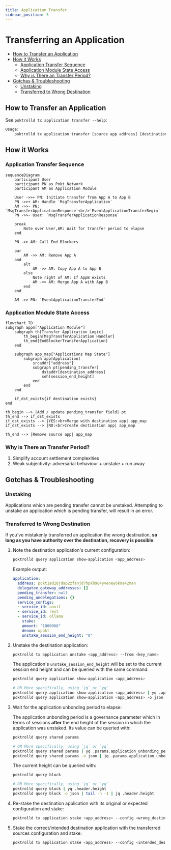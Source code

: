 ```yaml
---
title: Application Transfer
sidebar_position: 5
---
```


# Transferring an Application <!-- omit in toc -->

- [How to Transfer an Application](#how-to-transfer-an-application)
- [How it Works](#how-it-works)
  - [Application Transfer Sequence](#application-transfer-sequence)
  - [Application Module State Access](#application-module-state-access)
  - [Why is There an Transfer Period?](#why-is-there-an-transfer-period)
- [Gotchas & Troubleshooting](#gotchas--troubleshooting)
  - [Unstaking](#unstaking)
  - [Transferred to Wrong Destination](#transferred-to-wrong-destination)

## How to Transfer an Application

See `poktrolld tx application transfer --help`:

```bash
Usage:
    poktrolld tx application transfer [source app address] [destination app address] [flags]
```

## How it Works
### Application Transfer Sequence

```mermaid
sequenceDiagram
    participant User
    participant PN as Pokt Network
    participant AM as Application Module

    User ->>+ PN: Initiate transfer from App A to App B
    PN ->>+ AM: Handle `MsgTransferApplication`
    AM ->>- PN: `MsgTransferApplicationResponse`<br/>`EventApplicationTransferBegin`
    PN ->>- User: `MsgTransferApplicationResponse`

    break
        Note over User,AM: Wait for transfer period to elapse
    end

    PN ->> AM: Call End Blockers

    par
        AM ->> AM: Remove App A
    and
        alt
            AM ->> AM: Copy App A to App B
        else
            Note right of AM: If AppB exists
            AM ->> AM: Merge App A with App B
        end
    end

    AM ->> PN: `EventApplicationTransferEnd`
```
### Application Module State Access

```mermaid
flowchart TD
subgraph appm["Application Module"]
    subgraph th[Transfer Application Logic]
        th_begin[MsgTransferApplication Handler]
        th_end[EndBlockerTransferApplication]
    end

    subgraph app_map["Applications Map State"]
        subgraph app[Application]
            srcaddr["address"]
            subgraph pt[pending_transfer]
                dstaddr[destination_address]
                seh[session_end_height]
            end
        end
    end

    if_dst_exists{if destination exists}
end

th_begin --> |Add / update pending_transfer field| pt
th_end --> if_dst_exists
if_dst_exists --> |YES:<br>Merge with destination app| app_map
if_dst_exists --> |NO:<br>Create destination app| app_map

th_end --> |Remove source app| app_map
```
### Why is There an Transfer Period?

1. Simplify account settlement complexities
2. Weak subjectivity: adversarial behaviour + unstake + run away

## Gotchas & Troubleshooting

### Unstaking

Applications which are pending transfer cannot be unstaked.
Attempting to unstake an application which is pending transfer, will result in an error.

### Transferred to Wrong Destination

If you've mistakenly transferred an application the wrong destination, **so long as you have authority over the destination, recovery is possible**:

1. Note the destination application's current configuration:

    ```bash
    poktrolld query application show-application <app_address>
    ```
   
    Example output:
    ```yaml
    application:
      address: pokt1ad28jdap2zfanjd7hpkh984yveney6k9a42man
      delegatee_gateway_addresses: []
      pending_transfer: null
      pending_undelegations: {}
      service_configs:
      - service_id: anvil
      - service_id: rest
      - service_id: ollama
        stake:
        amount: "1000068"
        denom: upokt
        unstake_session_end_height: "0"
    ```
2. Unstake the destination application:
    ```bash
    poktrolld tx application unstake <app_address> --from <key_name>
    ```
   
    The application's `unstake_session_end_height` will be set to the current session end height and can be queried with the same command:
    ```bash
    poktrolld query application show-application <app_address>
   
    # OR More specifically, using `jq` or `yq`
    poktrolld query application show-application <app_address> | yq .application.unstake_session_end_height
    poktrolld query application show-application <app_address> -o json | jq .application.unstake_session_end_height
    ```
3. Wait for the application unbonding period to elapse:

    The application unbonding period is a governance parameter which in terms of sessions **after** the end height of the session in which the application was unstaked.
    Its value can be queried with:
    ```bash
    poktrolld query shared params

    # OR More specifically, using `jq` or `yq`
    poktrolld query shared params | yq .params.application_unbonding_period_sessions
    poktrolld query shared params -o json | jq .params.application_unbonding_period_sessions
    ```
    
    The current height can be queried with:
    ```bash
    poktrolld query block
    
    # OR More specifically, using `jq` or `yq`
    poktrolld query block | yq .header.height
    poktrolld query block -o json | tail -n -1 | jq .header.height
    ```
4. Re-stake the destination application with its original or expected configuration and stake:

    ```bash
    poktrolld tx application stake <app_address> --config <wrong_destintaion_restore_config_path> --from <key_name>
    ```
5. Stake the correct/intended destination application with the transferred sources configuration and stake:
 
    ```bash
    poktrolld tx application stake <app_address> --config <intended_destination_config_path> --from <key_name>
    ```
